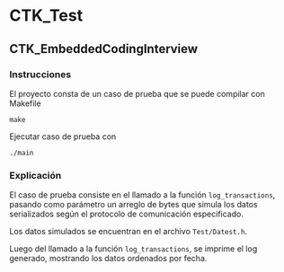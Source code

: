 # CTK_Test
## CTK_EmbeddedCodingInterview

### Instrucciones
El proyecto consta de un caso de prueba que se puede compilar con Makefile

```make```

Ejecutar caso de prueba con

```./main```

### Explicación


El caso de prueba consiste en el llamado a la función `log_transactions`,
pasando como parámetro un arreglo de bytes que simula los datos serializados
según el protocolo de comunicación especificado.

Los datos simulados se encuentran en el archivo `Test/Datest.h`.

Luego del llamado a la función `log_transactions`, se imprime el log generado, mostrando
los datos ordenados por fecha.